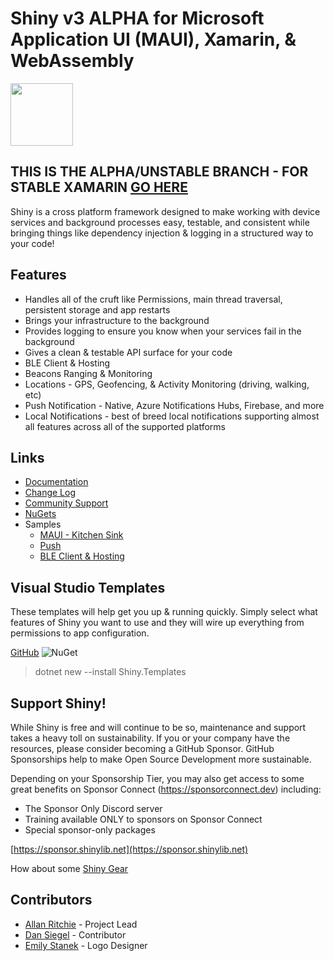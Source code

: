 ﻿# Shiny v3 ALPHA for Microsoft Application UI (MAUI), Xamarin, & WebAssembly
<img src="https://github.com/shinyorg/shiny/raw/master/art/logo.png" width="100" /> 

## THIS IS THE ALPHA/UNSTABLE BRANCH - FOR STABLE XAMARIN [GO HERE](https://github.com/shinyorg/shiny/tree/v2.7.0)

Shiny is a cross platform framework designed to make working with device services and background processes easy, testable, and consistent while bringing
things like dependency injection & logging in a structured way to your code!

## Features
* Handles all of the cruft like Permissions, main thread traversal, persistent storage and app restarts
* Brings your infrastructure to the background
* Provides logging to ensure you know when your services fail in the background 
* Gives a clean & testable API surface for your code
* BLE Client & Hosting
* Beacons Ranging & Monitoring
* Locations - GPS, Geofencing, & Activity Monitoring (driving, walking, etc)
* Push Notification - Native, Azure Notifications Hubs, Firebase, and more
* Local Notifications - best of breed local notifications supporting almost all features across all of the supported platforms

## Links
* [Documentation](https://shinylib.net)
* [Change Log](https://shinylib.net/release-notes/)
* [Community Support](https://github.com/shinyorg/shiny/discussions)
* [NuGets](https://www.nuget.org/profiles/ShinyLib)
* Samples
    * [MAUI - Kitchen Sink](https://github.com/shinyorg/shiny/tree/master/samples/Sample.Maui)
    * [Push](https://github.com/shinyorg/shiny/tree/master/samples/Sample.Push.Maui)
    * [BLE Client & Hosting](https://github.com/aritchie/digitalscoreboard)


## Visual Studio Templates

These templates will help get you up & running quickly.  Simply select what features of Shiny you want to use and they will wire up everything from permissions to app configuration.

[GitHub](https://github.com/shinyorg/templates)
![NuGet](https://img.shields.io/nuget/v/shiny.templates?style=for-the-badge)

> dotnet new --install Shiny.Templates


## Support Shiny!

While Shiny is free and will continue to be so, maintenance and support takes a heavy toll on sustainability. If you or your company have the resources, please consider becoming a GitHub Sponsor. GitHub Sponsorships help to make Open Source Development more sustainable.

Depending on your Sponsorship Tier, you may also get access to some great benefits on Sponsor Connect (https://sponsorconnect.dev) including:
- The Sponsor Only Discord server
- Training available ONLY to sponsors on Sponsor Connect
- Special sponsor-only packages

[https://sponsor.shinylib.net](https://sponsor.shinylib.net)

How about some [Shiny Gear](https://www.redbubble.com/shop/ap/45038461)

## Contributors
* [Allan Ritchie](https://github.com/aritchie) - Project Lead
* [Dan Siegel](https://github.com/dansiegel) - Contributor
* [Emily Stanek](https://github.com/emilystanek) - Logo Designer
